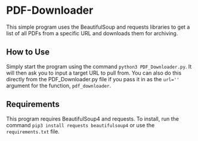 # PDF-Downloader
This simple program uses the BeautifulSoup and requests libraries to get a list of all PDFs from a specific URL and downloads them for archiving.

## How to Use
Simply start the program using the command `python3 PDF_Downloader.py`. It will then ask you to input a target URL to pull from. You can also do this directly from the PDF_Downloader.py file if you pass it in as the `url=''` argument for the function, `pdf_downloader`.

## Requirements
This program requires BeautifulSoup4 and requests. To install, run the command `pip3 install requests beautifulsoup4` or use the `requirements.txt` file.
